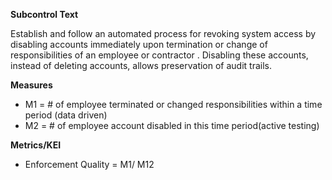**Subcontrol Text**

Establish and follow an automated process for revoking system access by disabling accounts immediately upon termination or change of responsibilities of an employee or contractor . Disabling these accounts, instead of deleting accounts, allows preservation of audit trails.

**Measures**

* M1 = # of employee terminated or changed responsibilities within a time period (data driven)
* M2  = # of employee account disabled in this time period(active testing)

**Metrics/KEI**

* Enforcement Quality = M1/ M12
